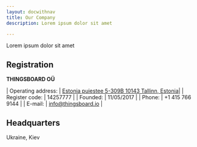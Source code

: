 ```yaml
---
layout: docwithnav
title: Our Company
description: Lorem ipsum dolor sit amet

---
```


Lorem ipsum dolor sit amet

## Registration

**THINGSBOARD OÜ**

| Operating address: | [Estonia puiestee 5-309B 10143 Tallinn, Estonia](https://www.google.com/maps/place/Estonia%20pst%205%20Tallinn%20Harjumaa)|
| Register code:     | 14257777                                           |
| Founded:           | 11/05/2017                                         |
| Phone:             | +1 415 766 9144                                    |
| E-mail:            | [info@thingsboard.io](mailto:info@thingsboard.io)  |

## Headquarters

Ukraine, Kiev
